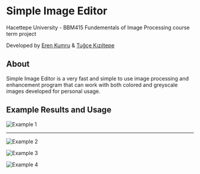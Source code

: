 # Simple Image Editor
Hacettepe University - BBM415 Fundementals of Image Processing course term project

Developed by [Eren Kumru](https://github.com/ErenKumru) & [Tuğçe Kızıltepe](https://github.com/tugcekiziltepe)

## About
Simple Image Editor is a very fast and simple to use image processing and enhancement program that can work with both colored and greyscale images developed for personal usage.

## Example Results and Usage
![Example 1](https://user-images.githubusercontent.com/44412775/160859586-52b725ff-91ae-4933-98ba-704c858f01dd.png)
_________________________________________________________________________________________________________________________________________________________

![Example 2](https://user-images.githubusercontent.com/44412775/160859599-bddbb804-371d-4583-82f6-892d5c2d96af.png)


![Example 3](https://user-images.githubusercontent.com/44412775/160859604-5acf5d9c-d741-4644-9dc8-169f39c27e52.png)


![Example 4](https://user-images.githubusercontent.com/44412775/160859612-6a923e51-4406-4c13-b686-4dfdfe2e6491.png)
